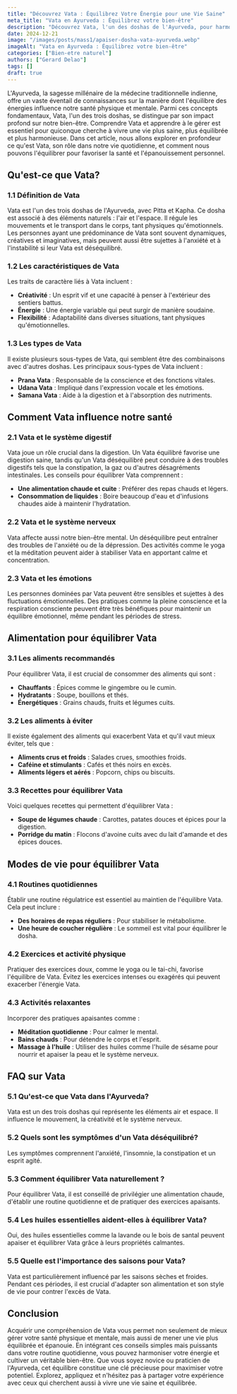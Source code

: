 ```yaml
---
title: "Découvrez Vata : Équilibrez Votre Énergie pour une Vie Saine"
meta_title: "Vata en Ayurveda : Équilibrez votre bien-être"
description: "Découvrez Vata, l'un des doshas de l'Ayurveda, pour harmoniser votre énergie et améliorer votre santé avec des conseils pratiques."
date: 2024-12-21
image: "/images/posts/mass1/apaiser-dosha-vata-ayurveda.webp"
imageAlt: "Vata en Ayurveda : Équilibrez votre bien-être"
categories: ["Bien-etre naturel"]
authors: ["Gerard Delao"]
tags: []
draft: true
---
```


L'Ayurveda, la sagesse millénaire de la médecine traditionnelle indienne, offre un vaste éventail de connaissances sur la manière dont l'équilibre des énergies influence notre santé physique et mentale. Parmi ces concepts fondamentaux, Vata, l'un des trois doshas, se distingue par son impact profond sur notre bien-être. Comprendre Vata et apprendre à le gérer est essentiel pour quiconque cherche à vivre une vie plus saine, plus équilibrée et plus harmonieuse. Dans cet article, nous allons explorer en profondeur ce qu'est Vata, son rôle dans notre vie quotidienne, et comment nous pouvons l'équilibrer pour favoriser la santé et l'épanouissement personnel.

## Qu'est-ce que Vata?

### 1.1 Définition de Vata

Vata est l'un des trois doshas de l'Ayurveda, avec Pitta et Kapha. Ce dosha est associé à des éléments naturels : l'air et l'espace. Il régule les mouvements et le transport dans le corps, tant physiques qu'émotionnels. Les personnes ayant une prédominance de Vata sont souvent dynamiques, créatives et imaginatives, mais peuvent aussi être sujettes à l'anxiété et à l'instabilité si leur Vata est déséquilibré.

### 1.2 Les caractéristiques de Vata

Les traits de caractère liés à Vata incluent :
- **Créativité** : Un esprit vif et une capacité à penser à l'extérieur des sentiers battus.
- **Énergie** : Une énergie variable qui peut surgir de manière soudaine.
- **Flexibilité** : Adaptabilité dans diverses situations, tant physiques qu'émotionnelles.

### 1.3 Les types de Vata

Il existe plusieurs sous-types de Vata, qui semblent être des combinaisons avec d'autres doshas. Les principaux sous-types de Vata incluent :
- **Prana Vata** : Responsable de la conscience et des fonctions vitales.
- **Udana Vata** : Impliqué dans l'expression vocale et les émotions.
- **Samana Vata** : Aide à la digestion et à l'absorption des nutriments.

## Comment Vata influence notre santé

### 2.1 Vata et le système digestif

Vata joue un rôle crucial dans la digestion. Un Vata équilibré favorise une digestion saine, tandis qu'un Vata déséquilibré peut conduire à des troubles digestifs tels que la constipation, la gaz ou d'autres désagréments intestinales. Les conseils pour équilibrer Vata comprennent :
- **Une alimentation chaude et cuite** : Préférer des repas chauds et légers.
- **Consommation de liquides** : Boire beaucoup d'eau et d'infusions chaudes aide à maintenir l'hydratation.

### 2.2 Vata et le système nerveux

Vata affecte aussi notre bien-être mental. Un déséquilibre peut entraîner des troubles de l'anxiété ou de la dépression. Des activités comme le yoga et la méditation peuvent aider à stabiliser Vata en apportant calme et concentration.

### 2.3 Vata et les émotions

Les personnes dominées par Vata peuvent être sensibles et sujettes à des fluctuations émotionnelles. Des pratiques comme la pleine conscience et la respiration consciente peuvent être très bénéfiques pour maintenir un équilibre émotionnel, même pendant les périodes de stress.

## Alimentation pour équilibrer Vata

### 3.1 Les aliments recommandés

Pour équilibrer Vata, il est crucial de consommer des aliments qui sont :
- **Chauffants** : Épices comme le gingembre ou le cumin.
- **Hydratants** : Soupe, bouillons et thés.
- **Énergétiques** : Grains chauds, fruits et légumes cuits. 

### 3.2 Les aliments à éviter

Il existe également des aliments qui exacerbent Vata et qu'il vaut mieux éviter, tels que :
- **Aliments crus et froids** : Salades crues, smoothies froids.
- **Caféine et stimulants** : Cafés et thés noirs en excès.
- **Aliments légers et aérés** : Popcorn, chips ou biscuits.

### 3.3 Recettes pour équilibrer Vata

Voici quelques recettes qui permettent d'équilibrer Vata :
- **Soupe de légumes chaude** : Carottes, patates douces et épices pour la digestion.
- **Porridge du matin** : Flocons d'avoine cuits avec du lait d'amande et des épices douces.

## Modes de vie pour équilibrer Vata

### 4.1 Routines quotidiennes

Établir une routine régulatrice est essentiel au maintien de l'équilibre Vata. Cela peut inclure :
- **Des horaires de repas réguliers** : Pour stabiliser le métabolisme.
- **Une heure de coucher régulière** : Le sommeil est vital pour équilibrer le dosha.

### 4.2 Exercices et activité physique

Pratiquer des exercices doux, comme le yoga ou le tai-chi, favorise l'équilibre de Vata. Évitez les exercices intenses ou exagérés qui peuvent exacerber l'énergie Vata.

### 4.3 Activités relaxantes

Incorporer des pratiques apaisantes comme :
- **Méditation quotidienne** : Pour calmer le mental.
- **Bains chauds** : Pour détendre le corps et l'esprit.
- **Massage à l'huile** : Utiliser des huiles comme l'huile de sésame pour nourrir et apaiser la peau et le système nerveux.

## FAQ sur Vata

### 5.1 Qu'est-ce que Vata dans l'Ayurveda?

Vata est un des trois doshas qui représente les éléments air et espace. Il influence le mouvement, la créativité et le système nerveux.

### 5.2 Quels sont les symptômes d'un Vata déséquilibré?

Les symptômes comprennent l'anxiété, l'insomnie, la constipation et un esprit agité.

### 5.3 Comment équilibrer Vata naturellement ?

Pour équilibrer Vata, il est conseillé de privilégier une alimentation chaude, d'établir une routine quotidienne et de pratiquer des exercices apaisants.

### 5.4 Les huiles essentielles aident-elles à équilibrer Vata?

Oui, des huiles essentielles comme la lavande ou le bois de santal peuvent apaiser et équilibrer Vata grâce à leurs propriétés calmantes.

### 5.5 Quelle est l'importance des saisons pour Vata?

Vata est particulièrement influencé par les saisons sèches et froides. Pendant ces périodes, il est crucial d'adapter son alimentation et son style de vie pour contrer l'excès de Vata.

## Conclusion

Acquérir une compréhension de Vata vous permet non seulement de mieux gérer votre santé physique et mentale, mais aussi de mener une vie plus équilibrée et épanouie. En intégrant ces conseils simples mais puissants dans votre routine quotidienne, vous pouvez harmoniser votre énergie et cultiver un véritable bien-être. Que vous soyez novice ou praticien de l'Ayurveda, cet équilibre constitue une clé précieuse pour maximiser votre potentiel. Explorez, appliquez et n'hésitez pas à partager votre expérience avec ceux qui cherchent aussi à vivre une vie saine et équilibrée.

